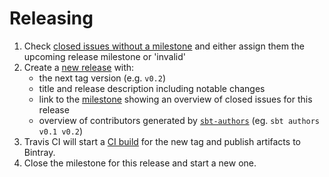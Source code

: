 # Releasing

1. Check [closed issues without a milestone](https://github.com/lightbend/sbt-publish-rsync/issues?utf8=%E2%9C%93&q=is%3Aissue%20is%3Aclosed%20no%3Amilestone) and either assign them the upcoming release milestone or 'invalid'
1. Create a [new release](https://github.com/lightbend/sbt-publish-rsync/releases/new) with:
    * the next tag version (e.g. `v0.2`)
    * title and release description including notable changes
    * link to the [milestone](https://github.com/lightbend/sbt-publish-rsync/milestones) showing an overview of closed issues for this release
    * overview of contributors generated by [`sbt-authors`](https://github.com/2m/authors) (eg. `sbt authors v0.1 v0.2`)
1. Travis CI will start a [CI build](https://travis-ci.org/lightbend/sbt-publish-rsync/builds) for the new tag and publish artifacts to Bintray.
1. Close the milestone for this release and start a new one.
